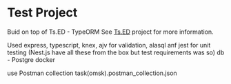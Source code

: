 # Test Project 

Buid on top of Ts.ED - TypeORM
See [Ts.ED](https://tsed.io) project for more information.


Used express, typescript, knex, ajv for validation, alasql anf jest for unit testing (Nest.js have all these from the box but test requirements was so)
db - Postgre
docker 


use Postman collection task(omsk).postman_collection.json


